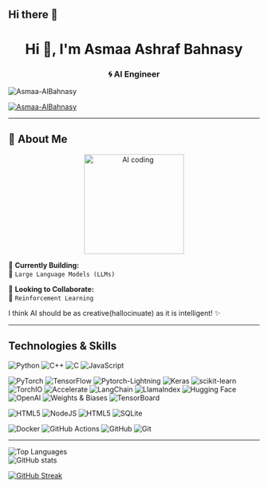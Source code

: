 ## Hi there 👋
<h1 align="center">Hi 👋, I'm Asmaa Ashraf Bahnasy</h1>
<h3 align="center">🌀 AI Engineer </h3>


<p align="left"> <img src="https://komarev.com/ghpvc/?username=Asmaa-AlBahnasy
&label=Profile%20views&color=0e75b6&style=gruvbox" alt="Asmaa-AlBahnasy" /> </p>

<p align="left"> <a href="https://github.com/ryo-ma/github-profile-trophy"><img src="https://github-profile-trophy.vercel.app/?username=Asmaa-AlBahnasy&theme=onedark&row=1&column=9" alt="Asmaa-AlBahnasy" /></a> </p>


---
## 👋 About Me  

<p align="center">
  <img src="https://media.giphy.com/media/3o7aCTPPm4OHfRLSH6/giphy.gif" alt="AI coding" width="200" />
</p>

🚀 **Currently Building:**  
🔭 `Large Language Models (LLMs)`

🤝 **Looking to Collaborate:**  
👯 `Reinforcement Learning`

I think AI should be as creative(hallocinuate) as it is intelligent! ✨

---


## Technologies & Skills
![Python](https://img.shields.io/badge/python-3670A0?style=for-the-badge&logo=python&logoColor=ffdd54)
![C++](https://img.shields.io/badge/c++-%2300599C.svg?style=for-the-badge&logo=c%2B%2B&logoColor=white)
![C](https://img.shields.io/badge/c-%2300599C.svg?style=for-the-badge&logo=c%2B%2B&logoColor=white)
![JavaScript](https://img.shields.io/badge/javascript-%23323330.svg?style=for-the-badge&logo=javascript&logoColor=%23F7DF1E)

![PyTorch](https://img.shields.io/badge/PyTorch-%23EE4C2C.svg?style=for-the-badge&logo=PyTorch&logoColor=white)
![TensorFlow](https://img.shields.io/badge/TensorFlow-%23FF6F00.svg?style=for-the-badge&logo=TensorFlow&logoColor=white)
![Pytorch-Lightning](https://img.shields.io/badge/PyTorch-Lightning-%23EE4C2C.svg?style=for-the-badge&logo=PyTorch-Lightning&logoColor=white)
![Keras](https://img.shields.io/badge/Keras-%23D00000.svg?style=for-the-badge&logo=Keras&logoColor=white)
![scikit-learn](https://img.shields.io/badge/scikit--learn-%23F7931E.svg?style=for-the-badge&logo=scikit-learn&logoColor=white)
![TorchIO](https://img.shields.io/badge/TorchIO-7B3BE4?style=for-the-badge)
![Accelerate](https://img.shields.io/badge/Accelerate-FF4B4B?style=for-the-badge)
![LangChain](https://img.shields.io/badge/🦜_LangChain-2D4B5A?style=for-the-badge)
![LlamaIndex](https://img.shields.io/badge/LlamaIndex-1F752C?style=for-the-badge)
![Hugging Face](https://img.shields.io/badge/Hugging%20Face-FFD21E?style=for-the-badge)
![OpenAI](https://img.shields.io/badge/OpenAI-412991?style=for-the-badge)
![Weights & Biases](https://img.shields.io/badge/Weights_&_Biases-FFBE00?style=for-the-badge&logo=WeightsAndBiases&logoColor=white)
![TensorBoard](https://img.shields.io/badge/Tensorboard-FFBE00?style=for-the-badge&logo=TensorBoard&logoColor=white)


![HTML5](https://img.shields.io/badge/html5-%23E34F26.svg?style=for-the-badge&logo=html5&logoColor=white)
![NodeJS](https://img.shields.io/badge/node.js-6DA55F?style=for-the-badge&logo=node.js&logoColor=white)
![HTML5](https://img.shields.io/badge/html5-%23E34F26.svg?style=for-the-badge&logo=html5&logoColor=white)
![SQLite](https://img.shields.io/badge/sqlite-%2307405e.svg?style=for-the-badge&logo=sqlite&logoColor=white)


![Docker](https://img.shields.io/badge/docker-%230db7ed.svg?style=for-the-badge&logo=docker&logoColor=white)
![GitHub Actions](https://img.shields.io/badge/github%20actions-%232671E5.svg?style=for-the-badge&logo=githubactions&logoColor=white)
![GitHub](https://img.shields.io/badge/github-%23121011.svg?style=for-the-badge&logo=github&logoColor=white)
![Git](https://img.shields.io/badge/git-%23F05033.svg?style=for-the-badge&logo=git&logoColor=white)

---

<div class="stats-container">
  <!-- Top languages at the top (smallest) -->
  <div class="stat-item small">
    <img 
      src="https://github-readme-stats.vercel.app/api/top-langs/?username=Asmaa-AlBahnasy&theme=gotham&hide_border=false&include_all_commits=false&count_private=false&layout=compact" 
      alt="Top Languages" 
    />
  </div>
  
  <!-- GitHub stats (middle, bigger) -->
  <div class="stat-item medium">
    <img 
      src="https://github-readme-stats.vercel.app/api?username=Asmaa-AlBahnasy&show_icons=true&theme=gotham" 
      alt="GitHub stats" 
    />
  </div>
</div>

<a href="https://git.io/streak-stats"><img src="https://github-readme-streak-stats.herokuapp.com?user=Asmaa-AlBahnasy&theme=gotham&date_format=M%20j%5B%2C%20Y%5D" alt="GitHub Streak" /></a>
